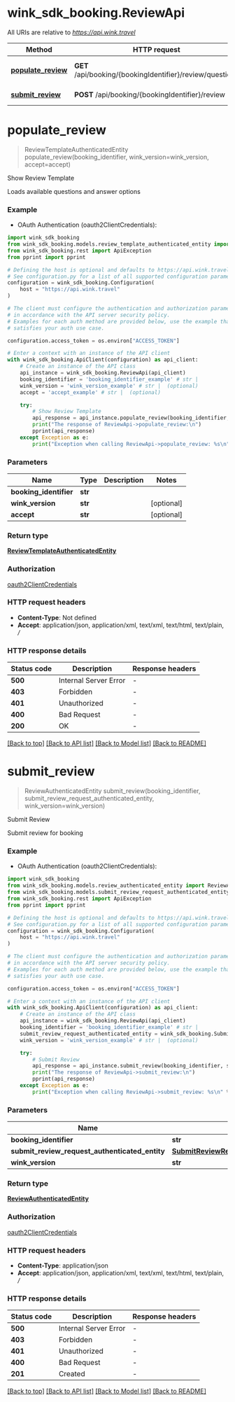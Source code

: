 # wink_sdk_booking.ReviewApi

All URIs are relative to *https://api.wink.travel*

Method | HTTP request | Description
------------- | ------------- | -------------
[**populate_review**](ReviewApi.md#populate_review) | **GET** /api/booking/{bookingIdentifier}/review/questions | Show Review Template
[**submit_review**](ReviewApi.md#submit_review) | **POST** /api/booking/{bookingIdentifier}/review | Submit Review


# **populate_review**
> ReviewTemplateAuthenticatedEntity populate_review(booking_identifier, wink_version=wink_version, accept=accept)

Show Review Template

Loads available questions and answer options

### Example

* OAuth Authentication (oauth2ClientCredentials):

```python
import wink_sdk_booking
from wink_sdk_booking.models.review_template_authenticated_entity import ReviewTemplateAuthenticatedEntity
from wink_sdk_booking.rest import ApiException
from pprint import pprint

# Defining the host is optional and defaults to https://api.wink.travel
# See configuration.py for a list of all supported configuration parameters.
configuration = wink_sdk_booking.Configuration(
    host = "https://api.wink.travel"
)

# The client must configure the authentication and authorization parameters
# in accordance with the API server security policy.
# Examples for each auth method are provided below, use the example that
# satisfies your auth use case.

configuration.access_token = os.environ["ACCESS_TOKEN"]

# Enter a context with an instance of the API client
with wink_sdk_booking.ApiClient(configuration) as api_client:
    # Create an instance of the API class
    api_instance = wink_sdk_booking.ReviewApi(api_client)
    booking_identifier = 'booking_identifier_example' # str | 
    wink_version = 'wink_version_example' # str |  (optional)
    accept = 'accept_example' # str |  (optional)

    try:
        # Show Review Template
        api_response = api_instance.populate_review(booking_identifier, wink_version=wink_version, accept=accept)
        print("The response of ReviewApi->populate_review:\n")
        pprint(api_response)
    except Exception as e:
        print("Exception when calling ReviewApi->populate_review: %s\n" % e)
```



### Parameters


Name | Type | Description  | Notes
------------- | ------------- | ------------- | -------------
 **booking_identifier** | **str**|  | 
 **wink_version** | **str**|  | [optional] 
 **accept** | **str**|  | [optional] 

### Return type

[**ReviewTemplateAuthenticatedEntity**](ReviewTemplateAuthenticatedEntity.md)

### Authorization

[oauth2ClientCredentials](../README.md#oauth2ClientCredentials)

### HTTP request headers

 - **Content-Type**: Not defined
 - **Accept**: application/json, application/xml, text/xml, text/html, text/plain, */*

### HTTP response details

| Status code | Description | Response headers |
|-------------|-------------|------------------|
**500** | Internal Server Error |  -  |
**403** | Forbidden |  -  |
**401** | Unauthorized |  -  |
**400** | Bad Request |  -  |
**200** | OK |  -  |

[[Back to top]](#) [[Back to API list]](../README.md#documentation-for-api-endpoints) [[Back to Model list]](../README.md#documentation-for-models) [[Back to README]](../README.md)

# **submit_review**
> ReviewAuthenticatedEntity submit_review(booking_identifier, submit_review_request_authenticated_entity, wink_version=wink_version)

Submit Review

Submit review for booking

### Example

* OAuth Authentication (oauth2ClientCredentials):

```python
import wink_sdk_booking
from wink_sdk_booking.models.review_authenticated_entity import ReviewAuthenticatedEntity
from wink_sdk_booking.models.submit_review_request_authenticated_entity import SubmitReviewRequestAuthenticatedEntity
from wink_sdk_booking.rest import ApiException
from pprint import pprint

# Defining the host is optional and defaults to https://api.wink.travel
# See configuration.py for a list of all supported configuration parameters.
configuration = wink_sdk_booking.Configuration(
    host = "https://api.wink.travel"
)

# The client must configure the authentication and authorization parameters
# in accordance with the API server security policy.
# Examples for each auth method are provided below, use the example that
# satisfies your auth use case.

configuration.access_token = os.environ["ACCESS_TOKEN"]

# Enter a context with an instance of the API client
with wink_sdk_booking.ApiClient(configuration) as api_client:
    # Create an instance of the API class
    api_instance = wink_sdk_booking.ReviewApi(api_client)
    booking_identifier = 'booking_identifier_example' # str | 
    submit_review_request_authenticated_entity = wink_sdk_booking.SubmitReviewRequestAuthenticatedEntity() # SubmitReviewRequestAuthenticatedEntity | 
    wink_version = 'wink_version_example' # str |  (optional)

    try:
        # Submit Review
        api_response = api_instance.submit_review(booking_identifier, submit_review_request_authenticated_entity, wink_version=wink_version)
        print("The response of ReviewApi->submit_review:\n")
        pprint(api_response)
    except Exception as e:
        print("Exception when calling ReviewApi->submit_review: %s\n" % e)
```



### Parameters


Name | Type | Description  | Notes
------------- | ------------- | ------------- | -------------
 **booking_identifier** | **str**|  | 
 **submit_review_request_authenticated_entity** | [**SubmitReviewRequestAuthenticatedEntity**](SubmitReviewRequestAuthenticatedEntity.md)|  | 
 **wink_version** | **str**|  | [optional] 

### Return type

[**ReviewAuthenticatedEntity**](ReviewAuthenticatedEntity.md)

### Authorization

[oauth2ClientCredentials](../README.md#oauth2ClientCredentials)

### HTTP request headers

 - **Content-Type**: application/json
 - **Accept**: application/json, application/xml, text/xml, text/html, text/plain, */*

### HTTP response details

| Status code | Description | Response headers |
|-------------|-------------|------------------|
**500** | Internal Server Error |  -  |
**403** | Forbidden |  -  |
**401** | Unauthorized |  -  |
**400** | Bad Request |  -  |
**201** | Created |  -  |

[[Back to top]](#) [[Back to API list]](../README.md#documentation-for-api-endpoints) [[Back to Model list]](../README.md#documentation-for-models) [[Back to README]](../README.md)

